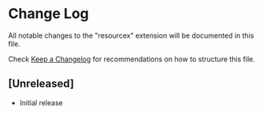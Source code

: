 # Change Log

All notable changes to the "resourcex" extension will be documented in this file.

Check [Keep a Changelog](http://keepachangelog.com/) for recommendations on how to structure this file.

## [Unreleased]

- Initial release